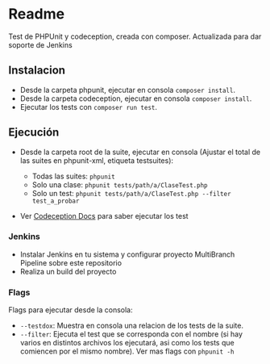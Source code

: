 # Readme
Test de PHPUnit y codeception, creada con composer.
Actualizada para dar soporte de Jenkins

## Instalacion
  - Desde la carpeta phpunit, ejecutar en consola `composer install`.
  - Desde la carpeta codeception, ejecutar en consola `composer install`.
  - Ejecutar los tests con `composer run test`.

## Ejecución
  - Desde la carpeta root de la suite, ejecutar en consola (Ajustar el total de las suites en phpunit-xml, etiqueta testsuites):
    - Todas las suites: `phpunit`
    - Solo una clase: `phpunit tests/path/a/ClaseTest.php`
    - Solo un test: `phpunit tests/path/a/ClaseTest.php --filter test_a_probar`

  - Ver [Codeception Docs](https://codeception.com/docs/reference/Commands) para saber ejecutar los test

### Jenkins
  - Instalar Jenkins en tu sistema y configurar proyecto MultiBranch Pipeline sobre este repositorio
  - Realiza un build del proyecto

### Flags
Flags para ejecutar desde la consola:
  - `--testdox`: Muestra en consola una relacion de los tests de la suite.
  - `--filter`: Ejecuta el test que se corresponda con el nombre (si hay varios en distintos archivos los ejecutará, asi como los tests que comiencen por el mismo nombre).
Ver mas flags con `phpunit -h`
